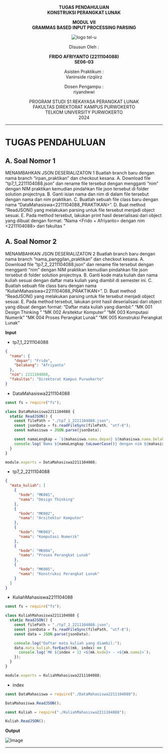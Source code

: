 <div align="center">

**TUGAS PENDAHULUAN**  
**KONSTRUKSI PERANGKAT LUNAK**

**MODUL VII**  
**GRAMMAS BASED INPUT PROCESSING PARSING**

![logo tel-u](https://github.com/user-attachments/assets/3a44181d-9c92-47f6-8cf0-87755117fd99)

Disusun Oleh :

**FRIDO AFRIYANTO (2211104088)**  
**SE06-03**

Asisten Praktikum :  
Vaninside
rizqiiirz

Dosen Pengampu :  
riyandwwi

PROGRAM STUDI S1 REKAYASA PERANGKAT LUNAK  
FAKULTAS DIREKTORAT KAMPUS PURWOKERTO  
TELKOM UNIVERSITY PURWOKERTO  
2024

</div>

---

# TUGAS PENDAHULUAN

## A. Soal Nomor 1

MENAMBAHKAN JSON DESERIALIZATON 1
Buatlah branch baru dengan nama branch “irpan_praktikan” dan checkout kesana.
A. Download file “tp7_1_2211104088.json” dan rename file tersebut dengan mengganti “nim”
dengan NIM praktikan kemudian pindahkan file json tersebut di folder solution
projectnya.
B. Ganti isian nama dan nim di dalam file tersebut dengan nama dan nim praktikan.
C. Buatlah sebuah file class baru dengan nama “DataMahasiswa<2211104088_PRAKTIKAN>”.
D. Buat method “ReadJSON() yang melakukan parsing untuk file tersebut menjadi object
sesuai.
E. Pada method tersebut, lakukan print hasil deserialisasi dari object yang dibuat dengan
format:
“Nama <Frido + Afriyanto> dengan nim <2211104088> dari fakultas <informatika>”

## A. Soal Nomor 2

MENAMBAHKAN JSON DESERIALIZATON 2
Buatlah branch baru dengan nama branch “nama_panggilan_praktikan” dan checkout kesana.
A. Download file “tp7_2_2211104088.json” dan rename file tersebut dengan mengganti “nim” dengan
NIM praktikan kemudian pindahkan file json tersebut di folder solution projectnya.
B. Ganti kode mata kuliah dan nama kuliah sesuai dengan daftar mata kuliah yang diambil di
semester ini.
C. Buatlah sebuah file class baru dengan nama “KuliahMahasiswa<2211104088_PRAKTIKAN>”.
D. Buat method “ReadJSON() yang melakukan parsing untuk file tersebut menjadi object
sesuai.
E. Pada method tersebut, lakukan print hasil deserialisasi dari object yang dibuat dengan format:
“Daftar mata kuliah yang diambil:”
“MK 001 Design Thinking ”
“MK 002 Arsitektur Komputer”
“MK 003 Komputasi Numerik”
“MK 004 Proses Perangkat Lunak”
“MK 005 Konstruksi Perangkat Lunak”

**Input**

- tp7_1_2211104088

```json
{
  "nama": {
    "depan": "Frido",
    "belakang": "Afriyanto"
  },
  "nim": 2211104088,
  "fakultas": "Direktorat Kampus Purwokerto"
}
```

- DataMahasiswa2211104088

```js
const fs = require("fs");

class DataMahasiswa2211104088 {
  static ReadJSON() {
    const filePath = "./tp7_1_2211104088.json";
    const jsonData = fs.readFileSync(filePath, "utf-8");
    const mahasiswa = JSON.parse(jsonData);

    const namaLengkap = `${mahasiswa.nama.depan} ${mahasiswa.nama.belakang}`;
    console.log(`Nama ${namaLengkap.toLowerCase()} dengan nim ${mahasiswa.nim} dari fakultas ${mahasiswa.fakultas.toLowerCase()}`);
  }
}

module.exports = DataMahasiswa2211104088;
```

- tp7_2_2211104088

```json
{
  "mata_kuliah": [
    {
      "kode": "MK001",
      "nama": "Design Thinking"
    },
    {
      "kode": "MK002",
      "nama": "Arsitektur Komputer"
    },
    {
      "kode": "MK003",
      "nama": "Komputasi Numerik"
    },
    {
      "kode": "MK004",
      "nama": "Proses Perangkat Lunak"
    },
    {
      "kode": "MK005",
      "nama": "Konstruksi Perangkat Lunak"
    }
  ]
}
```

- KuliahMahasiswa2211104088

```js
const fs = require("fs");

class KuliahMahasiswa2211104088 {
  static ReadJSON() {
    const filePath = "./tp7_2_2211104088.json";
    const jsonData = fs.readFileSync(filePath, "utf-8");
    const data = JSON.parse(jsonData);

    console.log("Daftar mata kuliah yang diambil:");
    data.mata_kuliah.forEach((mk, index) => {
      console.log(`MK ${index + 1} <${mk.kode}> - <${mk.nama}>`);
    });
  }
}

module.exports = KuliahMahasiswa2211104088;
```

- index

```js
const DataMahasiswa = require("./DataMahasiswa2211104088");

DataMahasiswa.ReadJSON();

const Kuliah = require("./KuliahMahasiswa2211104088");

Kuliah.ReadJSON();
```

**Output**

![Image](https://github.com/user-attachments/assets/1da9c10f-4711-4c06-93e5-292d59679c91)

---
